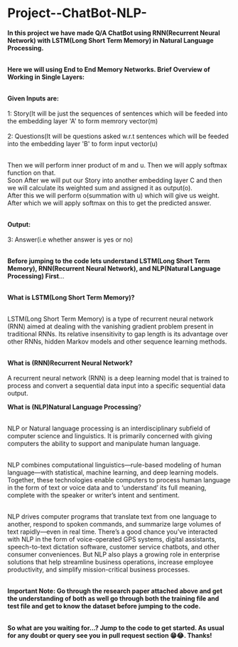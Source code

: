 # Project--ChatBot-NLP-

<table>
  
**In this project we have made Q/A ChatBot using RNN(Recurrent Neural Network) with LSTM(Long Short Term Memory) in Natural Language Processing.** <br></br>

**Here we will using End to End Memory Networks. Brief Overview of Working in Single Layers:** <br></br>

**Given Inputs are:** <br></br>
1: Story(It will be just the sequences of sentences which will be feeded into the embedding layer 'A' to form memrory vector(m)<br></br>
2: Questions(It will be questions asked w.r.t sentences which will be feeded into the embedding layer 'B' to form input vector(u)<br></br>

Then we will perform inner product of m and u. Then we will apply softmax function on that.<br>
Soon After we will put our Story into another embedding layer C and then we will calculate its weighted sum and assigned it as output(o).<br>
After this we will perform o(summation with u) which will give us weight. After which we will apply softmax on this to get the predicted answer.<br></br>

**Output:** <br></br>
3: Answer(i.e whether answer is yes or no)<br></br>

**Before jumping to the code lets understand LSTM(Long Short Term Memory), RNN(Recurrent Neural Network), and NLP(Natural Language Processing) First**...<br></br>

**What is LSTM(Long Short Term Memory)?** <br></br>

LSTM(Long Short Term Memory) is a type of recurrent neural network (RNN) aimed at dealing with the vanishing gradient problem present in traditional RNNs. Its relative insensitivity to gap length is its advantage over other RNNs, hidden Markov models and other sequence learning methods. <br></br>

**What is (RNN)Recurrent Neural Network?** <br></br> 
A recurrent neural network (RNN) is a deep learning model that is trained to process and convert a sequential data input into a specific sequential data output.

**What is (NLP)Natural Language Processing**?<br></br>

NLP or Natural language processing is an interdisciplinary subfield of computer science and linguistics. It is primarily concerned with giving computers the ability to support and manipulate human language.<br></br>

NLP combines computational linguistics—rule-based modeling of human language—with statistical, machine learning, and deep learning models. Together, these technologies enable computers to process human language in the form of text or voice data and to ‘understand’ its full meaning, complete with the speaker or writer’s intent and sentiment.<br></br>

NLP drives computer programs that translate text from one language to another, respond to spoken commands, and summarize large volumes of text rapidly—even in real time. There’s a good chance you’ve interacted with NLP in the form of voice-operated GPS systems, digital assistants, speech-to-text dictation software, customer service chatbots, and other consumer conveniences. But NLP also plays a growing role in enterprise solutions that help streamline business operations, increase employee productivity, and simplify mission-critical business processes.<br></br>


**Important Note: Go through the research paper attached above and get the understanding of both as well go through both the training file and test file and get to know the dataset before jumping to the code.**


</table>

**So what are you waiting for...? Jump to the code to get started. As usual for any doubt or query see you in pull request section 😁😂. Thanks!**


